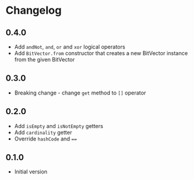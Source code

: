 # Changelog

## 0.4.0

- Add `andNot`, `and`, `or` and `xor` logical operators
- Add `BitVector.from` constructor that creates a new BitVector instance
  from the given BitVector

## 0.3.0

- Breaking change - change `get` method to `[]` operator

## 0.2.0

- Add `isEmpty` and `isNotEmpty` getters
- Add `cardinality` getter
- Override `hashCode` and `==`

## 0.1.0

- Initial version
